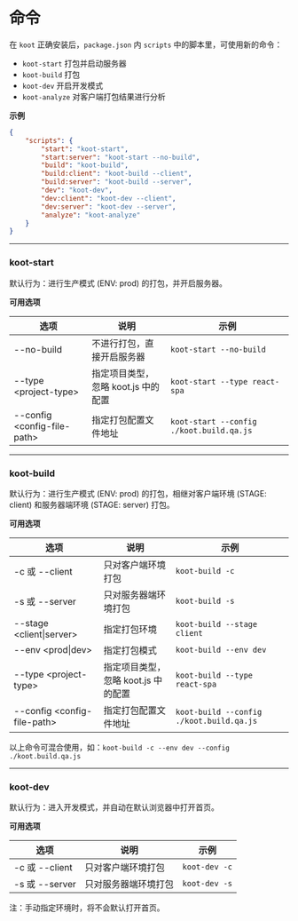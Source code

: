 # 命令

在 `koot` 正确安装后，`package.json` 内 `scripts` 中的脚本里，可使用新的命令：

- `koot-start` 打包并启动服务器
- `koot-build` 打包
- `koot-dev` 开启开发模式
- `koot-analyze` 对客户端打包结果进行分析

**示例**

```json
{
    "scripts": {
        "start": "koot-start",
        "start:server": "koot-start --no-build",
        "build": "koot-build",
        "build:client": "koot-build --client",
        "build:server": "koot-build --server",
        "dev": "koot-dev",
        "dev:client": "koot-dev --client",
        "dev:server": "koot-dev --server",
        "analyze": "koot-analyze"
    }
}
```

---

### koot-start

默认行为：进行生产模式 (ENV: prod) 的打包，并开启服务器。

**可用选项**

| 选项 | 说明 | 示例 |
|-|-|-|
| --no-build | 不进行打包，直接开启服务器 | `koot-start --no-build` |
| --type \<project-type> | 指定项目类型，忽略 koot.js 中的配置 | `koot-start --type react-spa` |
| --config \<config-file-path> | 指定打包配置文件地址 | `koot-start --config ./koot.build.qa.js` |

---

### koot-build

默认行为：进行生产模式 (ENV: prod) 的打包，相继对客户端环境 (STAGE: client) 和服务器端环境 (STAGE: server) 打包。

**可用选项**

| 选项 | 说明 | 示例 |
|-|-|-|
| -c 或 --client | 只对客户端环境打包 | `koot-build -c` |
| -s 或 --server | 只对服务器端环境打包 | `koot-build -s` |
| --stage \<client\|server\> | 指定打包环境 | `koot-build --stage client` |
| --env \<prod\|dev\> | 指定打包模式 | `koot-build --env dev` |
| --type \<project-type> | 指定项目类型，忽略 koot.js 中的配置 | `koot-build --type react-spa` |
| --config \<config-file-path> | 指定打包配置文件地址 | `koot-build --config ./koot.build.qa.js` |

以上命令可混合使用，如：`koot-build -c --env dev --config ./koot.build.qa.js`

---

### koot-dev

默认行为：进入开发模式，并自动在默认浏览器中打开首页。

**可用选项**

| 选项 | 说明 | 示例 |
|-|-|-|
| -c 或 --client | 只对客户端环境打包 | `koot-dev -c` |
| -s 或 --server | 只对服务器端环境打包 | `koot-dev -s` |

注：手动指定环境时，将不会默认打开首页。

